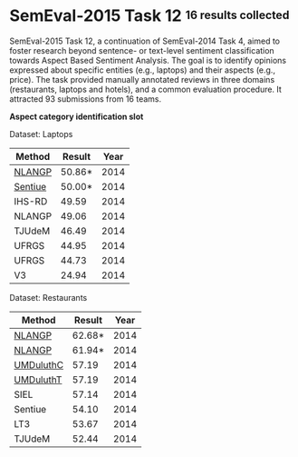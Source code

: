 # SemEval-2015 Task 12 <sup><sub>16 results collected</sub></sup>

SemEval-2015 Task 12, a continuation of SemEval-2014 Task 4, aimed to foster research beyond sentence- or text-level sentiment classification towards Aspect Based Sentiment Analysis. The goal is to identify opinions expressed about specific entities (e.g., laptops) and their aspects (e.g., price). The task provided manually annotated reviews in three domains (restaurants, laptops and hotels), and a common evaluation procedure. It attracted 93 submissions from 16 teams.

**Aspect category identification slot**

Dataset: Laptops

| Method   	| Result 	| Year 	|
|----------	|--------	|------	|
| [NLANGP](http://www.aclweb.org/anthology/S15-2083)   	| 50.86* 	| 2014 	|
| [Sentiue](http://alt.qcri.org/semeval2015/cdrom/pdf/SemEval130.pdf)  	| 50.00* 	| 2014 	|
| IHS-RD   	| 49.59  	| 2014 	|
| NLANGP   	| 49.06  	| 2014 	|
| TJUdeM   	| 46.49  	| 2014 	|
| UFRGS    	| 44.95  	| 2014 	|
| UFRGS    	| 44.73  	| 2014 	|
| V3       	| 24.94  	| 2014 	|

Dataset: Restaurants

| Method    | Result | Year |
|-----------|--------|------|
| [NLANGP](http://www.aclweb.org/anthology/S15-2083)    | 62.68* | 2014 |
| [NLANGP](http://www.aclweb.org/anthology/S15-2083)    | 61.94* | 2014 |
| [UMDuluthC](http://alt.qcri.org/semeval2015/cdrom/pdf/SemEval126.pdf) | 57.19  | 2014 |
| [UMDuluthT](http://alt.qcri.org/semeval2015/cdrom/pdf/SemEval126.pdf) | 57.19  | 2014 |
| SIEL      | 57.14  | 2014 |
| Sentiue   | 54.10  | 2014 |
| LT3       | 53.67  | 2014 |
| TJUdeM    | 52.44  | 2014 |
